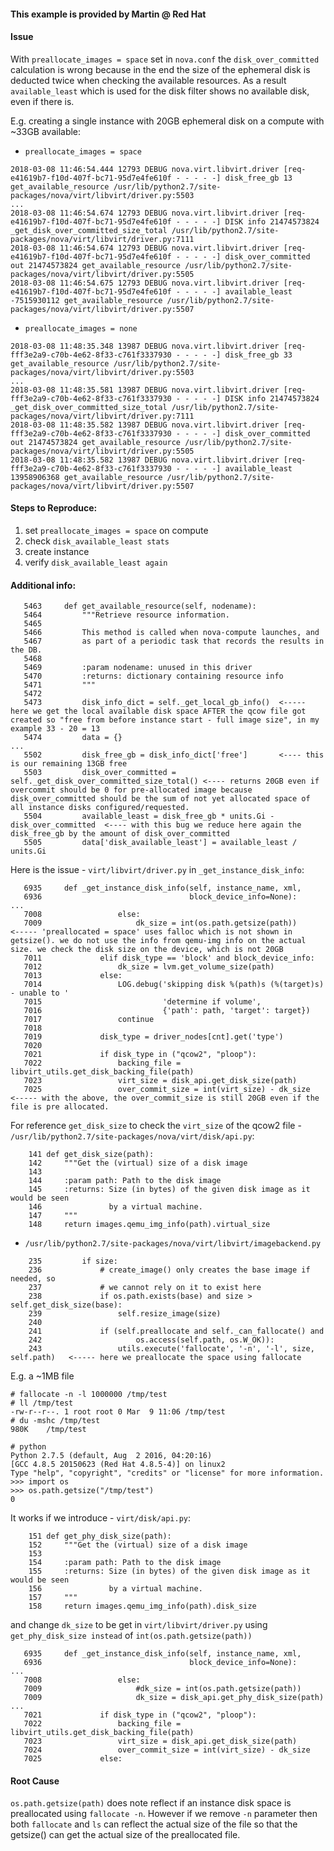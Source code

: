 #### This example is provided by Martin @ Red Hat
#### Issue
With `preallocate_images = space` set in `nova.conf` the `disk_over_committed` calculation is wrong because in the end the size of the ephemeral disk is deducted twice when checking the available resources. As a result `available_least` which is used for the disk filter shows no available disk, even if there is.

E.g. creating a single instance with 20GB ephemeral disk on a compute with ~33GB available:

* `preallocate_images = space`

~~~
2018-03-08 11:46:54.444 12793 DEBUG nova.virt.libvirt.driver [req-e41619b7-f10d-407f-bc71-95d7e4fe610f - - - - -] disk_free_gb 13 get_available_resource /usr/lib/python2.7/site-packages/nova/virt/libvirt/driver.py:5503
...
2018-03-08 11:46:54.674 12793 DEBUG nova.virt.libvirt.driver [req-e41619b7-f10d-407f-bc71-95d7e4fe610f - - - - -] DISK info 21474573824 _get_disk_over_committed_size_total /usr/lib/python2.7/site-packages/nova/virt/libvirt/driver.py:7111
2018-03-08 11:46:54.674 12793 DEBUG nova.virt.libvirt.driver [req-e41619b7-f10d-407f-bc71-95d7e4fe610f - - - - -] disk_over_committed out 21474573824 get_available_resource /usr/lib/python2.7/site-packages/nova/virt/libvirt/driver.py:5505
2018-03-08 11:46:54.675 12793 DEBUG nova.virt.libvirt.driver [req-e41619b7-f10d-407f-bc71-95d7e4fe610f - - - - -] available_least -7515930112 get_available_resource /usr/lib/python2.7/site-packages/nova/virt/libvirt/driver.py:5507
~~~

* `preallocate_images = none`

~~~
2018-03-08 11:48:35.348 13987 DEBUG nova.virt.libvirt.driver [req-fff3e2a9-c70b-4e62-8f33-c761f3337930 - - - - -] disk_free_gb 33 get_available_resource /usr/lib/python2.7/site-packages/nova/virt/libvirt/driver.py:5503
...
2018-03-08 11:48:35.581 13987 DEBUG nova.virt.libvirt.driver [req-fff3e2a9-c70b-4e62-8f33-c761f3337930 - - - - -] DISK info 21474573824 _get_disk_over_committed_size_total /usr/lib/python2.7/site-packages/nova/virt/libvirt/driver.py:7111
2018-03-08 11:48:35.582 13987 DEBUG nova.virt.libvirt.driver [req-fff3e2a9-c70b-4e62-8f33-c761f3337930 - - - - -] disk_over_committed out 21474573824 get_available_resource /usr/lib/python2.7/site-packages/nova/virt/libvirt/driver.py:5505
2018-03-08 11:48:35.582 13987 DEBUG nova.virt.libvirt.driver [req-fff3e2a9-c70b-4e62-8f33-c761f3337930 - - - - -] available_least 13958906368 get_available_resource /usr/lib/python2.7/site-packages/nova/virt/libvirt/driver.py:5507
~~~

#### Steps to Reproduce:
1. set `preallocate_images = space` on compute
2. check `disk_available_least stats`
3. create instance 
4. verify `disk_available_least again`

#### Additional info:

~~~
   5463     def get_available_resource(self, nodename):
   5464         """Retrieve resource information.
   5465 
   5466         This method is called when nova-compute launches, and
   5467         as part of a periodic task that records the results in the DB.
   5468 
   5469         :param nodename: unused in this driver
   5470         :returns: dictionary containing resource info
   5471         """
   5472 
   5473         disk_info_dict = self._get_local_gb_info()  <----- here we get the local available disk space AFTER the qcow file got created so "free from before instance start - full image size", in my example 33 - 20 = 13
   5474         data = {}
...
   5502         disk_free_gb = disk_info_dict['free']       <---- this is our remaining 13GB free
   5503         disk_over_committed = self._get_disk_over_committed_size_total() <---- returns 20GB even if overcommit should be 0 for pre-allocated image because disk_over_committed should be the sum of not yet allocated space of all instance disks configured/requested.
   5504         available_least = disk_free_gb * units.Gi - disk_over_committed  <---- with this bug we reduce here again the disk_free_gb by the amount of disk_over_committed
   5505         data['disk_available_least'] = available_least / units.Gi
~~~

Here is the issue - `virt/libvirt/driver.py` in `_get_instance_disk_info`:

~~~
   6935     def _get_instance_disk_info(self, instance_name, xml,
   6936                                 block_device_info=None):
...
   7008                 else:
   7009                     dk_size = int(os.path.getsize(path))          <----- 'preallocated = space' uses falloc which is not shown in getsize(). we do not use the info from qemu-img info on the actual size. we check the disk size on the device, which is not 20GB
   7011             elif disk_type == 'block' and block_device_info:
   7012                 dk_size = lvm.get_volume_size(path)
   7013             else:
   7014                 LOG.debug('skipping disk %(path)s (%(target)s) - unable to '
   7015                           'determine if volume',
   7016                           {'path': path, 'target': target})
   7017                 continue
   7018 
   7019             disk_type = driver_nodes[cnt].get('type')
   7020 
   7021             if disk_type in ("qcow2", "ploop"):
   7022                 backing_file = libvirt_utils.get_disk_backing_file(path)
   7023                 virt_size = disk_api.get_disk_size(path)
   7025                 over_commit_size = int(virt_size) - dk_size          <----- with the above, the over_commit_size is still 20GB even if the file is pre allocated.
~~~

For reference `get_disk_size` to check the `virt_size` of the qcow2 file - `/usr/lib/python2.7/site-packages/nova/virt/disk/api.py`:

~~~
    141 def get_disk_size(path):
    142     """Get the (virtual) size of a disk image
    143 
    144     :param path: Path to the disk image
    145     :returns: Size (in bytes) of the given disk image as it would be seen
    146               by a virtual machine.
    147     """
    148     return images.qemu_img_info(path).virtual_size
~~~

* `/usr/lib/python2.7/site-packages/nova/virt/libvirt/imagebackend.py`

~~~
    235         if size:
    236             # create_image() only creates the base image if needed, so
    237             # we cannot rely on it to exist here
    238             if os.path.exists(base) and size > self.get_disk_size(base):
    239                 self.resize_image(size)
    240 
    241             if (self.preallocate and self._can_fallocate() and
    242                     os.access(self.path, os.W_OK)):
    243                 utils.execute('fallocate', '-n', '-l', size, self.path)   <----- here we preallocate the space using fallocate
~~~

E.g. a ~1MB file

~~~
# fallocate -n -l 1000000 /tmp/test
# ll /tmp/test 
-rw-r--r--. 1 root root 0 Mar  9 11:06 /tmp/test
# du -mshc /tmp/test 
980K    /tmp/test

# python
Python 2.7.5 (default, Aug  2 2016, 04:20:16)
[GCC 4.8.5 20150623 (Red Hat 4.8.5-4)] on linux2
Type "help", "copyright", "credits" or "license" for more information.
>>> import os
>>> os.path.getsize("/tmp/test")
0
~~~

It works if we introduce - `virt/disk/api.py`:

~~~
    151 def get_phy_disk_size(path):
    152     """Get the (virtual) size of a disk image
    153 
    154     :param path: Path to the disk image
    155     :returns: Size (in bytes) of the given disk image as it would be seen
    156               by a virtual machine.
    157     """
    158     return images.qemu_img_info(path).disk_size
~~~

and change `dk_size` to be get in `virt/libvirt/driver.py` using `get_phy_disk_size instead` of `int(os.path.getsize(path))`

~~~
   6935     def _get_instance_disk_info(self, instance_name, xml,
   6936                                 block_device_info=None):
...
   7008                 else:
   7009                     #dk_size = int(os.path.getsize(path))
   7009                     dk_size = disk_api.get_phy_disk_size(path)
...
   7021             if disk_type in ("qcow2", "ploop"):
   7022                 backing_file = libvirt_utils.get_disk_backing_file(path)
   7023                 virt_size = disk_api.get_disk_size(path)
   7024                 over_commit_size = int(virt_size) - dk_size
   7025             else:
~~~
#### Root Cause

`os.path.getsize(path)` does note reflect if an instance disk space is preallocated using `fallocate -n`. However if we remove `-n` parameter then both `fallocate` and `ls` can reflect the actual size of the file so that the getsize() can get the actual size of the preallocated file.
